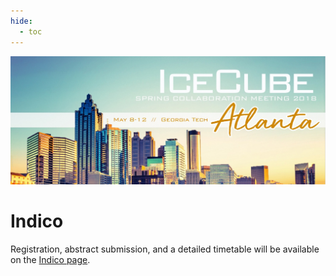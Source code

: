 ```yaml
---
hide:
  - toc
---
```


![2018 Spring Collaboration Meeting](Atlanta_Day.jpg)


# Indico

Registration, abstract submission, and a detailed timetable will be available on the [Indico page](https://events.icecube.wisc.edu/conferenceDisplay.py?confId=100).
